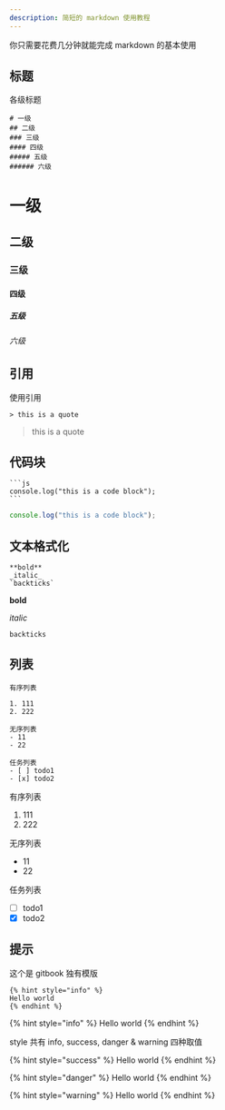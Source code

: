 ```yaml
---
description: 简短的 markdown 使用教程
---
```


你只需要花费几分钟就能完成 markdown 的基本使用

## 标题

各级标题

```
# 一级
## 二级
### 三级
#### 四级
##### 五级
###### 六级
```

# 一级

## 二级

### 三级

#### 四级

##### 五级

###### 六级

## 引用

使用引用

```
> this is a quote
```

> this is a quote

## 代码块

````
```js
console.log("this is a code block");
```
````

```js
console.log("this is a code block");
```

## 文本格式化

```
**bold**
_italic_
`backticks`
```

**bold**

_italic_

`backticks`

## 列表

```
有序列表

1. 111
2. 222

无序列表
- 11
- 22

任务列表
- [ ] todo1
- [x] todo2
```

有序列表

1. 111
2. 222

无序列表

- 11
- 22

任务列表

- [ ] todo1
- [x] todo2

## 提示

这个是 gitbook 独有模版

```
{% hint style="info" %}
Hello world
{% endhint %}
```

{% hint style="info" %}
Hello world
{% endhint %}

style 共有 info, success, danger & warning 四种取值

{% hint style="success" %}
Hello world
{% endhint %}

{% hint style="danger" %}
Hello world
{% endhint %}

{% hint style="warning" %}
Hello world
{% endhint %}
